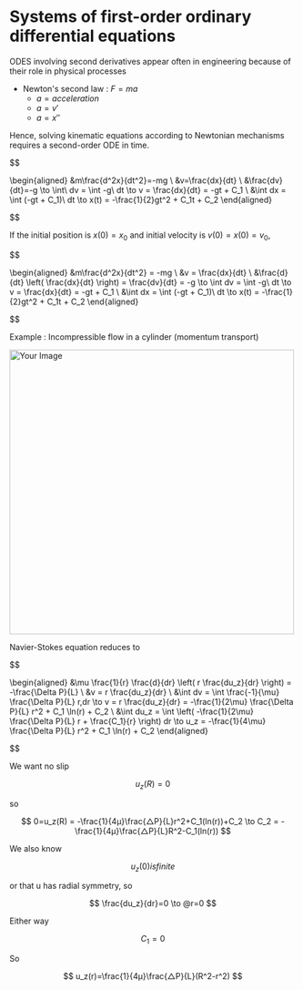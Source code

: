 # Systems of first-order ordinary differential equations
ODES involving second derivatives appear often in engineering because of their role in physical processes
- Newton's second law : $F=ma$
    - $a = acceleration$
    - $a = v'$
    - $a=x''$

Hence, solving kinematic equations according to Newtonian mechanisms requires a second-order ODE in time.

$$

\begin{aligned}
&m\frac{d^2x}{dt^2}=-mg \\
&v=\frac{dx}{dt} \\
&\frac{dv}{dt}=-g 
\to \int\ dv = \int -g\ dt 
\to v = \frac{dx}{dt} = -gt + C_1 \\
&\int dx = \int (-gt + C_1)\ dt \to x(t) = -\frac{1}{2}gt^2 + C_1t + C_2 
\end{aligned}

$$

If the initial position is $x(0) = x_0$ and initial velocity is $v(0)=x(0)=v_0$,

$$

\begin{aligned}
&m\frac{d^2x}{dt^2} = -mg \\
&v = \frac{dx}{dt} \\
&\frac{d}{dt} \left( \frac{dx}{dt} \right) = \frac{dv}{dt} = -g 
\to \int dv = \int -g\ dt 
\to v = \frac{dx}{dt} = -gt + C_1 \\
&\int dx = \int (-gt + C_1)\ dt 
\to x(t) = -\frac{1}{2}gt^2 + C_1t + C_2 
\end{aligned}

$$



Example : Incompressible flow in a cylinder (momentum transport)

<img src="https://github.com/user-attachments/assets/cc9937aa-c09f-46ed-a159-edaad1f20dc6" alt="Your Image" width="500"/>



Navier-Stokes equation reduces to

$$

\begin{aligned}
&\mu \frac{1}{r} \frac{d}{dr} \left( r \frac{du_z}{dr} \right) = -\frac{\Delta P}{L} \\
&v = r \frac{du_z}{dr} \\
&\int dv = \int \frac{-1}{\mu} \frac{\Delta P}{L} r\,dr 
\to v = r \frac{du_z}{dr} = -\frac{1}{2\mu} \frac{\Delta P}{L} r^2 + C_1 \ln(r) + C_2 \\
&\int du_z = \int \left( -\frac{1}{2\mu} \frac{\Delta P}{L} r + \frac{C_1}{r} \right) dr 
\to u_z = -\frac{1}{4\mu} \frac{\Delta P}{L} r^2 + C_1 \ln(r) + C_2
\end{aligned}


$$

We want no slip 

$$
u_z(R)= 0
$$

so 

$$
0=u_z(R) = -\frac{1}{4μ}\frac{△P}{L}r^2+C_1(ln(r))+C_2 \to C_2 = -\frac{1}{4μ}\frac{△P}{L}R^2-C_1(ln(r))
$$

We also know 

$$
u_z(0) is finite
$$ 


or that u has radial symmetry, so 

$$
\frac{du_z}{dr}=0  \to @r=0
$$

Either way

$$
C_1 = 0
$$

So

$$
u_z(r)=\frac{1}{4μ}\frac{△P}{L}(R^2-r^2)
$$
